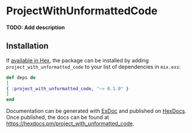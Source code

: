 # ProjectWithUnformattedCode

**TODO: Add description**

## Installation

If [available in Hex](https://hex.pm/docs/publish), the package can be installed
by adding `project_with_unformatted_code` to your list of dependencies in `mix.exs`:

```elixir
def deps do
[
{ :project_with_unformatted_code, "~> 0.1.0" }
]
end
```

Documentation can be generated with [ExDoc](https://github.com/elixir-lang/ex_doc)
and published on [HexDocs](https://hexdocs.pm). Once published, the docs can
be found at <https://hexdocs.pm/project_with_unformatted_code>.

